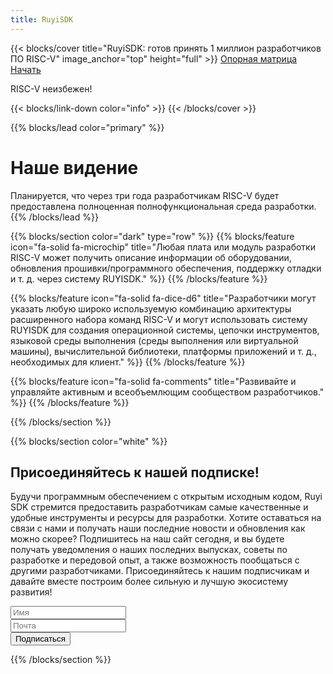 ```yaml
---
title: RuyiSDK
---
```


{{< blocks/cover title="RuyiSDK: готов принять 1 миллион разработчиков ПО RISC-V" image_anchor="top" height="full" >}}
<a class="btn btn-lg btn-primary me-3 mb-4" href="/ru/supported">
 Опорная матрица <i class="fas fa-arrow-alt-circle-right ms-2"></i>
</a>
<a class="btn btn-lg btn-secondary me-3 mb-4" href="https://github.com/ruyisdk">
  Начать <i class="fab fa-github ms-2 "></i>
</a>
<p class="lead mt-5">RISC-V неизбежен!</p>
{{< blocks/link-down color="info" >}}
{{< /blocks/cover >}}


{{% blocks/lead color="primary" %}}
# Наше видение

Планируется, что через три года разработчикам RISC-V будет предоставлена ​​полноценная полнофункциональная среда разработки.
{{% /blocks/lead %}}


{{% blocks/section color="dark" type="row" %}}
{{% blocks/feature icon="fa-solid fa-microchip" title="Любая плата или модуль разработки RISC-V может получить описание информации об оборудовании, обновления прошивки/программного обеспечения, поддержку отладки и т. д. через систему RUYISDK." %}}
{{% /blocks/feature %}}


{{% blocks/feature icon="fa-solid fa-dice-d6" title="Разработчики могут указать любую широко используемую комбинацию архитектуры расширенного набора команд RISC-V и могут использовать систему RUYISDK для создания операционной системы, цепочки инструментов, языковой среды выполнения (среды выполнения или виртуальной машины), вычислительной библиотеки, платформы приложений и т. д., необходимых для клиент." %}}
{{% /blocks/feature %}}


{{% blocks/feature icon="fa-solid fa-comments" title="Развивайте и управляйте активным и всеобъемлющим сообществом разработчиков." %}}
{{% /blocks/feature %}}


{{% /blocks/section %}}

{{% blocks/section color="white" %}}
<div class="newsletter-subscribe mt-5 container">
        <div class="container">
            <div class="intro">
                <h2 class="text-center newsletter">Присоединяйтесь к нашей подписке!</h2>
                <p class="text-center">
                Будучи программным обеспечением с открытым исходным кодом, Ruyi SDK стремится предоставить разработчикам самые качественные и удобные инструменты и ресурсы для разработки. Хотите оставаться на связи с нами и получать наши последние новости и обновления как можно скорее? Подпишитесь на наш сайт сегодня, и вы будете получать уведомления о наших последних выпусках, советы по разработке и передовой опыт, а также возможность пообщаться с другими разработчиками. Присоединяйтесь к нашим подписчикам и давайте вместе построим более сильную и лучшую экосистему развития! </p>
            </div>
            <form class="form-inline" method="post"  action="https://fabform.io/f/pFPStcS">
              <div class="form-group"><input class="form-control" type="name" name="fullName" placeholder="Имя"></div>
                <div class="form-group"><input class="form-control" type="email" name="email" placeholder="Почта"></div>
                <div class="form-group"><button class="btn btn-primary" type="submit">Подписаться </button></div>
            </form>
        </div>
    </div>
{{% /blocks/section %}}
